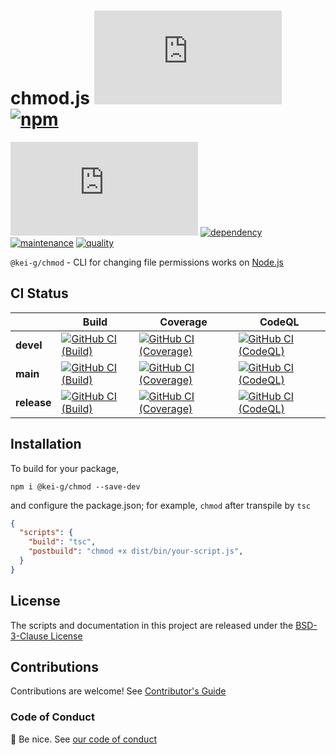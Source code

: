 # chmod.js [![license][license-image]][license-url] [![npm][npm-image]][npm-url]

[![coverage][nyc-cov-image]][github-url] [![dependency][depencency-image]][dependency-url] [![maintenance][maintenance-image]][npmsio-url] [![quality][quality-image]][npmsio-url]

`@kei-g/chmod` - CLI for changing file permissions works on [Node.js](https://nodejs.org/)

## CI Status

| | Build | Coverage | CodeQL |
| ---- | ---- | ---- | ---- |
| **devel** | [![GitHub CI (Build)][github-devel-build-image]][github-devel-build-url] | [![GitHub CI (Coverage)][github-devel-coverage-image]][github-devel-coverage-url] | [![GitHub CI (CodeQL)][github-devel-codeql-image]][github-devel-codeql-url] |
| **main** | [![GitHub CI (Build)][github-main-build-image]][github-main-build-url] | [![GitHub CI (Coverage)][github-main-coverage-image]][github-main-coverage-url] | [![GitHub CI (CodeQL)][github-main-codeql-image]][github-main-codeql-url] |
| **release** | [![GitHub CI (Build)][github-release-build-image]][github-release-build-url] | [![GitHub CI (Coverage)][github-release-coverage-image]][github-release-coverage-url] | [![GitHub CI (CodeQL)][github-release-codeql-image]][github-release-codeql-url] |

## Installation

To build for your package,

```shell
npm i @kei-g/chmod --save-dev
```

and configure the package.json; for example, `chmod` after transpile by `tsc`

```json
{
  "scripts": {
    "build": "tsc",
    "postbuild": "chmod +x dist/bin/your-script.js",
  }
}
```

## License

The scripts and documentation in this project are released under the [BSD-3-Clause License](https://github.com/kei-g/chmod.js/blob/main/LICENSE)

## Contributions

Contributions are welcome! See [Contributor's Guide](https://github.com/kei-g/chmod.js/blob/main/CONTRIBUTING.md)

### Code of Conduct

:clap: Be nice. See [our code of conduct](https://github.com/kei-g/chmod.js/blob/main/CODE_OF_CONDUCT.md)

[depencency-image]:https://img.shields.io/librariesio/release/npm/@kei-g/chmod?logo=nodedotjs
[dependency-url]:https://npmjs.com/package/@kei-g/chmod?activeTab=dependencies
[github-devel-build-image]:https://github.com/kei-g/chmod.js/actions/workflows/build.yml/badge.svg?query=branch%3Adevel
[github-devel-build-url]:https://github.com/kei-g/chmod.js/actions/workflows/build.yml?query=branch%3Adevel
[github-devel-codeql-image]:https://github.com/kei-g/chmod.js/actions/workflows/codeql.yml/badge.svg?query=branch%3Adevel
[github-devel-codeql-url]:https://github.com/kei-g/chmod.js/actions/workflows/codeql.yml?query=branch%3Adevel
[github-devel-coverage-image]:https://github.com/kei-g/chmod.js/actions/workflows/coverage.yml/badge.svg?query=branch%3Adevel
[github-devel-coverage-url]:https://github.com/kei-g/chmod.js/actions/workflows/coverage.yml?query=branch%3Adevel
[github-main-build-image]:https://github.com/kei-g/chmod.js/actions/workflows/build.yml/badge.svg?query=branch%3Amain
[github-main-build-url]:https://github.com/kei-g/chmod.js/actions/workflows/build.yml?query=branch%3Amain
[github-main-codeql-image]:https://github.com/kei-g/chmod.js/actions/workflows/codeql.yml/badge.svg?query=branch%3Amain
[github-main-codeql-url]:https://github.com/kei-g/chmod.js/actions/workflows/codeql.yml?query=branch%3Amain
[github-main-coverage-image]:https://github.com/kei-g/chmod.js/actions/workflows/coverage.yml/badge.svg?query=branch%3Amain
[github-main-coverage-url]:https://github.com/kei-g/chmod.js/actions/workflows/coverage.yml?query=branch%3Amain
[github-release-build-image]:https://github.com/kei-g/chmod.js/actions/workflows/build.yml/badge.svg?query=branch%3Arelease
[github-release-build-url]:https://github.com/kei-g/chmod.js/actions/workflows/build.yml?query=branch%3Arelease
[github-release-codeql-image]:https://github.com/kei-g/chmod.js/actions/workflows/codeql.yml/badge.svg?query=branch%3Arelease
[github-release-codeql-url]:https://github.com/kei-g/chmod.js/actions/workflows/codeql.yml?query=branch%3Arelease
[github-release-coverage-image]:https://github.com/kei-g/chmod.js/actions/workflows/coverage.yml/badge.svg?query=branch%3Arelease
[github-release-coverage-url]:https://github.com/kei-g/chmod.js/actions/workflows/coverage.yml?query=branch%3Arelease
[github-url]:https://github.com/kei-g/chmod.js
[license-image]:https://img.shields.io/github/license/kei-g/chmod.js
[license-url]:https://opensource.org/licenses/BSD-3-Clause
[maintenance-image]:https://img.shields.io/npms-io/maintenance-score/@kei-g/chmod?logo=npm
[npm-image]:https://img.shields.io/npm/v/@kei-g/chmod.svg?logo=npm
[npm-url]:https://npmjs.org/package/@kei-g/chmod
[npmsio-url]:https://npms.io/search?q=%40kei-g%2Fchmod
[nyc-cov-image]:https://img.shields.io/nycrc/kei-g/chmod.js?config=.nycrc.json&label=coverage&logo=mocha
[quality-image]:https://img.shields.io/npms-io/quality-score/@kei-g/chmod?logo=npm
